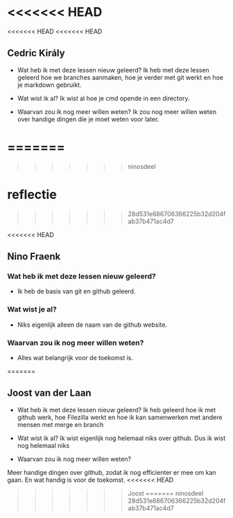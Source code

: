 <<<<<<< HEAD
=======
<<<<<<< HEAD
<<<<<<< HEAD
## Cedric Király

* Wat heb ik met deze lessen nieuw geleerd?
Ik heb met deze lessen geleerd hoe we branches aanmaken, hoe je verder met git werkt en hoe je markdown gebruikt.

* Wat wist ik al?
Ik wist al hoe je cmd opende in een directory.

* Waarvan zou ik nog meer willen weten?
Ik zou nog meer willen weten over handige dingen die je moet weten voor later.




=======
=======
>>>>>>> ninosdeel
# reflectie
>>>>>>> 28d531e686706366225b32d204fab37b471ac4d7


















<<<<<<< HEAD















## Nino Fraenk

### Wat heb ik met deze lessen nieuw geleerd?
* Ik heb de basis van git en github geleerd.
### Wat wist je al?
* Niks eigenlijk alleen de naam van de github website.
### Waarvan zou ik nog meer willen weten?
* Alles wat belangrijk voor de toekomst is.







=======
## Joost van der Laan

* Wat heb ik met deze lessen nieuw geleerd?
Ik heb geleerd hoe ik met github werk, hoe Filezilla werkt en hoe ik kan samenwerken met andere mensen met merge en branch

* Wat wist ik al?
Ik wist eigenlijk nog helemaal niks over github. Dus ik wist nog helemaal niks

* Waarvan zou ik nog meer willen weten?
  
Meer handige dingen over github, zodat ik nog efficienter er mee om kan gaan. En wat handig is voor de toekomst. 
<<<<<<< HEAD
>>>>>>> Joost
=======
>>>>>>> ninosdeel
>>>>>>> 28d531e686706366225b32d204fab37b471ac4d7

